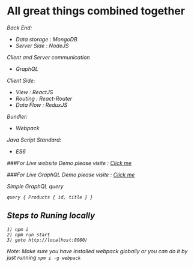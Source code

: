 # All great things combined together


<i>Back End:<i>
   * Data storage : MongoDB
   * Server Side  : NodeJS
    
<i>Client and Server communication </i>
   * GraphQL

<i>Client Side:</i>
   * View        : ReactJS
   * Routing     : React-Router
   * Data Flow   : ReduxJS
    
<i>Bundler:<i>
   * Webpack
    
<i>Java Script Standard:<i>
   * ES6
     

###For Live website Demo please visite : [Click me](https://node-mongo-graphql.herokuapp.com/)

###For Live GraphQL Demo please visite : [Click me](https://node-mongo-graphql.herokuapp.com/api)

<i>Simple GraphQL query</i>

`query { Products { id, title } }`

## Steps to Runing locally
    1) npm i
    2) npm run start
    3) goto http://localhost:8080/
    


Note: Make sure you have installed webpack globally or you can do it by just running 
    `npm i -g webpack`
      
